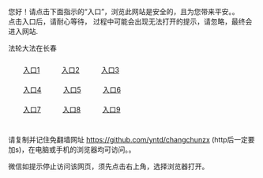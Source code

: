 您好！请点击下面指示的“入口”，浏览此网站是安全的，且为您带来平安。。 <br/>
点击入口后，请耐心等待， 过程中可能会出现无法打开的提示，请忽略，最终会进入网站. </br>

法轮大法在长春<br/>
<div style="padding:10px"><a style="margin:20px" target="_blank" href="https://dgmyleqh7a0w4.cloudfront.net/2Qpsp?yafqvnul" id="ccLink1" rel="nofollow">入口1</a> <a target="_blank" style="margin:20px" href="https://d2y9v2ac4jxdd9.cloudfront.net/2Qpsp?mbbsrrx" id="ccLink2" rel="nofollow">入口2</a> <a style="margin:20px" target="_blank" href="https://dd0d8xsh1uyrm.cloudfront.net/2Qpsp?babefr" id="ccLink3" rel="nofollow">入口3</a></div>

<div style="padding:10px" ><a style="margin:20px" target="_blank" href="https://dgmyleqh7a0w4.cloudfront.net/2Qpsp?yafqvnul" id="ccLink4" rel="nofollow">入口4</a> <a style="margin:20px" href="https://d2y9v2ac4jxdd9.cloudfront.net/2Qpsp?mbbsrrx" target="_blank" id="ccLink5" rel="nofollow">入口5</a> <a style="margin:20px" href="https://dd0d8xsh1uyrm.cloudfront.net/2Qpsp?babefr" target="_blank" id="ccLink6" rel="nofollow">入口6</a></div>

<div style="padding:10px"><a style="margin:20px" target="_blank" href="https://dgmyleqh7a0w4.cloudfront.net/2Qpsp?yafqvnul" id="ccLink7" rel="nofollow">入口7</a> <a style="margin:20px" href="https://d2y9v2ac4jxdd9.cloudfront.net/2Qpsp?mbbsrrx" target="_blank" id="ccLink8" rel="nofollow">入口8</a> <a style="margin:20px" target="_blank" href="https://dd0d8xsh1uyrm.cloudfront.net/2Qpsp?babefr" id="ccLink9" rel="nofollow">入口9</a></div>

<br/>



请复制并记住免翻墙网址 https://github.com/yntd/changchunzx (http后一定要加s)，在电脑或手机的浏览器均可访问。。<br/>

微信如提示停止访问该网页，须先点击右上角，选择浏览器打开。
